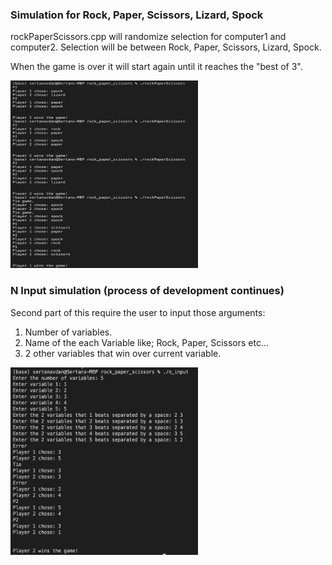 ### Simulation for Rock, Paper, Scissors, Lizard, Spock

rockPaperScissors.cpp will randomize selection for computer1 and computer2. 
Selection will be between Rock, Paper, Scissors, Lizard, Spock.

When the game is over it will start again until it reaches the "best of 3".

<img src="/images/1.png" width="300" height="300">

### N Input simulation (process of development continues)

Second part of this require the user to input those arguments:

1) Number of variables.
2) Name of the each Variable like; Rock, Paper, Scissors etc...
3) 2 other variables that win over current variable.

<img src="/images/2.png" width="300" height="300">
